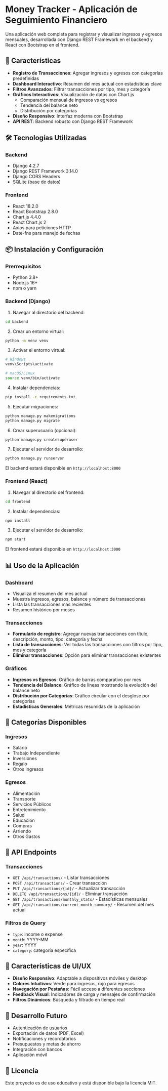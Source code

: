 # Money Tracker - Aplicación de Seguimiento Financiero

Una aplicación web completa para registrar y visualizar ingresos y egresos mensuales, desarrollada con Django REST Framework en el backend y React con Bootstrap en el frontend.

## 🚀 Características

- **Registro de Transacciones**: Agregar ingresos y egresos con categorías predefinidas
- **Dashboard Interactivo**: Resumen del mes actual con estadísticas clave
- **Filtros Avanzados**: Filtrar transacciones por tipo, mes y categoría
- **Gráficos Interactivos**: Visualización de datos con Chart.js
  - Comparación mensual de ingresos vs egresos
  - Tendencia del balance neto
  - Distribución por categorías
- **Diseño Responsivo**: Interfaz moderna con Bootstrap
- **API REST**: Backend robusto con Django REST Framework

## 🛠️ Tecnologías Utilizadas

### Backend
- Django 4.2.7
- Django REST Framework 3.14.0
- Django CORS Headers
- SQLite (base de datos)

### Frontend
- React 18.2.0
- React Bootstrap 2.8.0
- Chart.js 4.4.0
- React Chart.js 2
- Axios para peticiones HTTP
- Date-fns para manejo de fechas

## 📦 Instalación y Configuración

### Prerrequisitos
- Python 3.8+
- Node.js 16+
- npm o yarn

### Backend (Django)

1. Navegar al directorio del backend:
```bash
cd backend
```

2. Crear un entorno virtual:
```bash
python -m venv venv
```

3. Activar el entorno virtual:
```bash
# Windows
venv\Scripts\activate

# macOS/Linux
source venv/bin/activate
```

4. Instalar dependencias:
```bash
pip install -r requirements.txt
```

5. Ejecutar migraciones:
```bash
python manage.py makemigrations
python manage.py migrate
```

6. Crear superusuario (opcional):
```bash
python manage.py createsuperuser
```

7. Ejecutar el servidor de desarrollo:
```bash
python manage.py runserver
```

El backend estará disponible en `http://localhost:8000`

### Frontend (React)

1. Navegar al directorio del frontend:
```bash
cd frontend
```

2. Instalar dependencias:
```bash
npm install
```

3. Ejecutar el servidor de desarrollo:
```bash
npm start
```

El frontend estará disponible en `http://localhost:3000`

## 📊 Uso de la Aplicación

### Dashboard
- Visualiza el resumen del mes actual
- Muestra ingresos, egresos, balance y número de transacciones
- Lista las transacciones más recientes
- Resumen histórico por meses

### Transacciones
- **Formulario de registro**: Agregar nuevas transacciones con título, descripción, monto, tipo, categoría y fecha
- **Lista de transacciones**: Ver todas las transacciones con filtros por tipo, mes y categoría
- **Eliminar transacciones**: Opción para eliminar transacciones existentes

### Gráficos
- **Ingresos vs Egresos**: Gráfico de barras comparativo por mes
- **Tendencia del Balance**: Gráfico de líneas mostrando la evolución del balance neto
- **Distribución por Categorías**: Gráfico circular con el desglose por categorías
- **Estadísticas Generales**: Métricas resumidas de la aplicación

## 🎯 Categorías Disponibles

### Ingresos
- Salario
- Trabajo Independiente
- Inversiones
- Regalo
- Otros Ingresos

### Egresos
- Alimentación
- Transporte
- Servicios Públicos
- Entretenimiento
- Salud
- Educación
- Compras
- Arriendo
- Otros Gastos

## 🔧 API Endpoints

### Transacciones
- `GET /api/transactions/` - Listar transacciones
- `POST /api/transactions/` - Crear transacción
- `PUT /api/transactions/{id}/` - Actualizar transacción
- `DELETE /api/transactions/{id}/` - Eliminar transacción
- `GET /api/transactions/monthly_stats/` - Estadísticas mensuales
- `GET /api/transactions/current_month_summary/` - Resumen del mes actual

### Filtros de Query
- `type`: income o expense
- `month`: YYYY-MM
- `year`: YYYY
- `category`: categoría específica

## 🎨 Características de UI/UX

- **Diseño Responsivo**: Adaptable a dispositivos móviles y desktop
- **Colores Intuitivos**: Verde para ingresos, rojo para egresos
- **Navegación por Pestañas**: Fácil acceso a diferentes secciones
- **Feedback Visual**: Indicadores de carga y mensajes de confirmación
- **Filtros Dinámicos**: Búsqueda y filtrado en tiempo real

## 🚀 Desarrollo Futuro

- Autenticación de usuarios
- Exportación de datos (PDF, Excel)
- Notificaciones y recordatorios
- Presupuestos y metas de ahorro
- Integración con bancos
- Aplicación móvil

## 📝 Licencia

Este proyecto es de uso educativo y está disponible bajo la licencia MIT.
